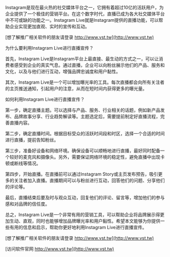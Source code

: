 Instagram是现在最火热的社交媒体平台之一，它拥有着超过10亿的活跃用户，为企业提供了一个极佳的营销平台。在这个数字时代，直播已成为各大社交媒体平台中不可或缺的功能之一。Instagram Live就是Instagram提供的直播功能，可以帮助企业实现更加直观、实时的宣传和互动。

[想了解推广相关软件的朋友请登录 http://www.vst.tw](http://www.vst.tw)

为什么要利用Instagram Live进行直播宣传？

首先，Instagram Live是Instagram平台上最直接、最生动的方式之一，可以让消费者感受到企业的真实气息。通过直播，企业可以向粉丝展示他们的产品、服务和文化，以及与他们进行互动，增强品牌忠诚度和用户黏性。

其次，Instagram Live是一个可以增加曝光率的工具。每次直播都会向所有关注者的主页推送通知，引起用户的注意，从而在短时间内获得更多的曝光量。

如何利用Instagram Live进行直播宣传？

第一步，确定直播主题。可以选择与产品、服务、行业相关的话题，例如新产品发布、品牌故事分享、行业趋势解读等。主题选定后，需要提前制定好直播流程，完善直播内容。

第二步，确定直播时间。根据目标受众的活跃时间段和时区，选择一个合适的时间进行直播，提前告知粉丝。

第三步，准备好设备和网络环境。确保设备可以顺畅地进行直播，最好同时配备一个较好的麦克风和摄像头。另外，需要保证网络环境的稳定性，避免直播中出现卡顿或断线等情况。

第四步，开始直播。在直播前可以通过Instagram Story或主页发布预告，吸引更多的关注者加入直播。直播期间可以与粉丝进行互动，回答他们的问题、分享他们的评论等。

最后，直播结束后要及时与观众互动，回复他们的评论、留言等，增加他们的参与感和对品牌的信任度。

总之，Instagram Live是一个非常有用的营销工具，可以帮助企业将品牌展示得更加生动、直观，同时也能够增加品牌曝光率和用户黏性。希望本文能够为你提供一些有用的信息和启示，帮助你更好地利用Instagram Live进行直播宣传。

[想了解推广相关软件的朋友请登录 http://www.vst.tw](http://www.vst.tw)


[访问软件官网 http://www.vst.tw](http://www.vst.tw)
